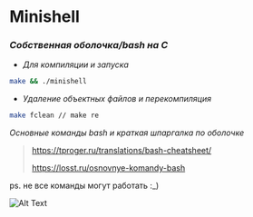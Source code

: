 # Minishell
### _Собственная оболочка/bash на С_
- *Для компиляции и запуска*
```sh
make && ./minishell
```
- *Удаление объектных файлов и перекомпиляция*
```sh
make fclean // make re
```
*Основные команды bash и краткая шпаргалка по оболочке*

> https://tproger.ru/translations/bash-cheatsheet/
>  
> https://losst.ru/osnovnye-komandy-bash

ps. не все команды могут работать  :_)

![Alt Text](https://s5.gifyu.com/images/minishell_gif.gif)
